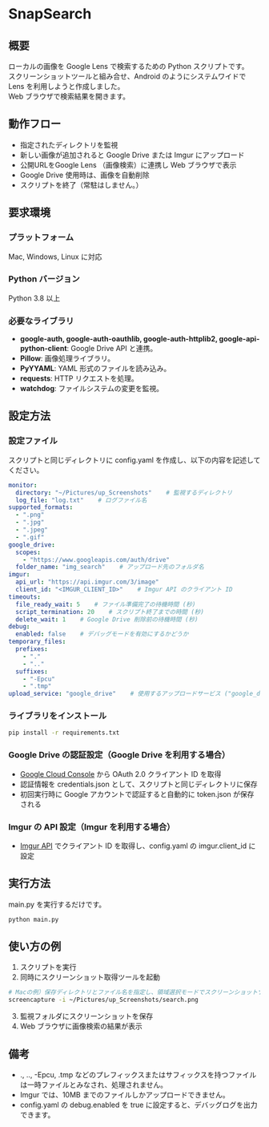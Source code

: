 # SnapSearch

## 概要
ローカルの画像を Google Lens で検索するための Python スクリプトです。  
スクリーンショットツールと組み合せ、Android のようにシステムワイドで Lens を利用しようと作成しました。  
Web ブラウザで検索結果を開きます。

## 動作フロー
- 指定されたディレクトリを監視
- 新しい画像が追加されると Google Drive または Imgur にアップロード
- 公開URLをGoogle Lens （画像検索）に連携し Web ブラウザで表示
- Google Drive 使用時は、画像を自動削除
- スクリプトを終了（常駐はしません。）

## 要求環境

### プラットフォーム
Mac, Windows, Linux に対応

### Python バージョン
Python 3.8 以上

### 必要なライブラリ
- **google-auth, google-auth-oauthlib, google-auth-httplib2, google-api-python-client**: Google Drive API と連携。
- **Pillow**: 画像処理ライブラリ。
- **PyYYAML**: YAML 形式のファイルを読み込み。
- **requests**: HTTP リクエストを処理。
- **watchdog**: ファイルシステムの変更を監視。

## 設定方法

### 設定ファイル
スクリプトと同じディレクトリに config.yaml を作成し、以下の内容を記述してください。

``` yaml:config.yaml
monitor:
  directory: "~/Pictures/up_Screenshots"    # 監視するディレクトリ
  log_file: "log.txt"    # ログファイル名
supported_formats:
  - ".png"
  - ".jpg"
  - ".jpeg"
  - ".gif"
google_drive:
  scopes:
    - "https://www.googleapis.com/auth/drive"
  folder_name: "img_search"    # アップロード先のフォルダ名
imgur:
  api_url: "https://api.imgur.com/3/image"
  client_id: "<IMGUR_CLIENT_ID>"    # Imgur API のクライアント ID
timeouts:
  file_ready_wait: 5    # ファイル準備完了の待機時間 (秒)
  script_termination: 20    # スクリプト終了までの時間 (秒)
  delete_wait: 1    # Google Drive 削除前の待機時間 (秒)
debug:
  enabled: false    # デバッグモードを有効にするかどうか
temporary_files:
  prefixes:
    - "."
    - ".."
  suffixes:
    - "-Epcu"
    - ".tmp"
upload_service: "google_drive"    # 使用するアップロードサービス ("google_drive" または "imgur")
```

### ライブラリをインストール

```sh
pip install -r requirements.txt
```

### Google Drive の認証設定（Google Drive を利用する場合）
- [Google Cloud Console](https://console.cloud.google.com/) から OAuth 2.0 クライアント ID を取得  
- 認証情報を credentials.json として、スクリプトと同じディレクトリに保存
- 初回実行時に Google アカウントで認証すると自動的に token.json が保存される

### Imgur の API 設定（Imgur を利用する場合）
- [Imgur API](https://api.imgur.com/oauth2/addclient) でクライアント ID を取得し、config.yaml の imgur.client_id に設定

## 実行方法
main.py を実行するだけです。

``` sh
python main.py
```

## 使い方の例
1. スクリプトを実行
2. 同時にスクリーンショット取得ツールを起動

```sh
# Macの例）保存ディレクトリとファイル名を指定し、領域選択モードでスクリーンショットツールを起動。
screencapture -i ~/Pictures/up_Screenshots/search.png
```

3. 監視フォルダにスクリーンショットを保存
4.  Web ブラウザに画像検索の結果が表示

## 備考
- ., .., -Epcu, .tmp などのプレフィックスまたはサフィックスを持つファイルは一時ファイルとみなされ、処理されません。
- Imgur では、10MB までのファイルしかアップロードできません。
- config.yaml の debug.enabled を true に設定すると、デバッグログを出力できます。
